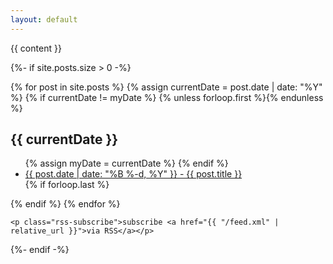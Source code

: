```yaml
---
layout: default
---
```


<div class="home">


  {{ content }}

  {%- if site.posts.size > 0 -%}
<section class="archive-post-list">

   {% for post in site.posts %}
       {% assign currentDate = post.date | date: "%Y" %}
       {% if currentDate != myDate %}
           {% unless forloop.first %}</ul>{% endunless %}
           <h1>{{ currentDate }}</h1>
           <ul>
           {% assign myDate = currentDate %}
       {% endif %}
       <li><a href="{{ post.url }}"><span>{{ post.date | date: "%B %-d, %Y" }}</span> - {{ post.title }}</a></li>
       {% if forloop.last %}</ul>{% endif %}
   {% endfor %}

</section>

    <p class="rss-subscribe">subscribe <a href="{{ "/feed.xml" | relative_url }}">via RSS</a></p>
  {%- endif -%}

</div>